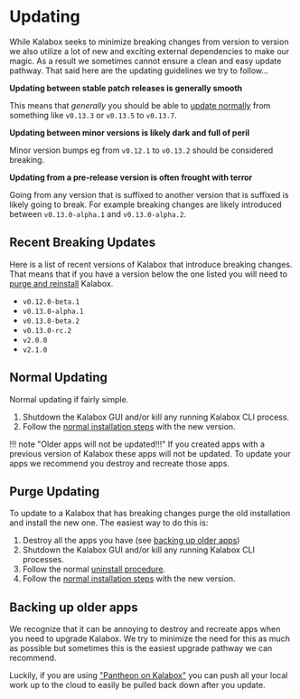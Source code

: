 Updating
========

While Kalabox seeks to minimize breaking changes from version to version we also utilize a lot of new and exciting external dependencies to make our magic. As a result we sometimes cannot ensure a clean and easy update pathway. That said here are the updating guidelines we try to follow...

**Updating between stable patch releases is generally smooth**

This means that *generally* you should be able to [update normally](#normal-updating) from something like `v0.13.3` or `v0.13.5` to `v0.13.7`.

**Updating between minor versions is likely dark and full of peril**

Minor version bumps eg from `v0.12.1` to `v0.13.2` should be considered breaking.

**Updating from a pre-release version is often frought with terror**

Going from any version that is suffixed to another version that is suffixed is likely going to break. For example breaking changes are likely introduced between `v0.13.0-alpha.1` and `v0.13.0-alpha.2`.

Recent Breaking Updates
-----------------------

Here is a list of recent versions of Kalabox that introduce breaking changes. That means that if you have a version below the one listed you will need to [purge and reinstall](#purge-updating) Kalabox.

* `v0.12.0-beta.1`
* `v0.13.0-alpha.1`
* `v0.13.0-beta.2`
* `v0.13.0-rc.2`
* `v2.0.0`
* `v2.1.0`

Normal Updating
---------------

Normal updating if fairly simple.

1. Shutdown the Kalabox GUI and/or kill any running Kalabox CLI process.
2. Follow the [normal installation steps](./install.md) with the new version.

!!! note "Older apps will not be updated!!!"
    If you created apps with a previous version of Kalabox these apps will not be updated. To update your apps we recommend you destroy and recreate those apps.

Purge Updating
--------------

To update to a Kalabox that has breaking changes purge the old installation and install the new one. The easiest way to do this is:

1. Destroy all the apps you have (see [backing up older apps](#backing-up-older-appps))
2. Shutdown the Kalabox GUI and/or kill any running Kalabox CLI processes.
3. Follow the normal [uninstall procedure](./uninstall.md).
4. Follow the [normal installation steps](./install.md) with the new version.

Backing up older apps
---------------------

We recognize that it can be annoying to destroy and recreate apps when you need to upgrade Kalabox. We try to minimize the need for this as much as possible but sometimes this is the easiest upgrade pathway we can recommend.

Luckily, if you are using ["Pantheon on Kalabox"](http://github.com/kalabox/kalabox-app-pantheon) you can push all your local work up to the cloud to easily be pulled back down after you update.
